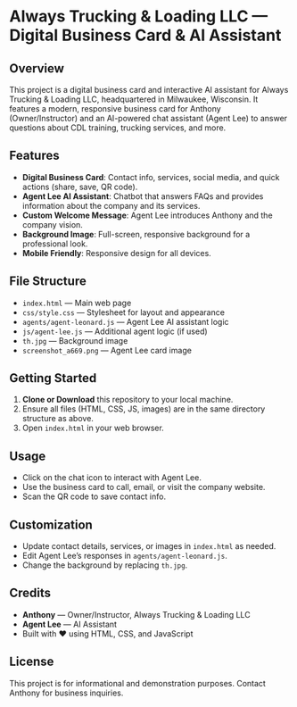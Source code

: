 # Always Trucking & Loading LLC — Digital Business Card & AI Assistant

## Overview
This project is a digital business card and interactive AI assistant for Always Trucking & Loading LLC, headquartered in Milwaukee, Wisconsin. It features a modern, responsive business card for Anthony (Owner/Instructor) and an AI-powered chat assistant (Agent Lee) to answer questions about CDL training, trucking services, and more.

## Features
- **Digital Business Card**: Contact info, services, social media, and quick actions (share, save, QR code).
- **Agent Lee AI Assistant**: Chatbot that answers FAQs and provides information about the company and its services.
- **Custom Welcome Message**: Agent Lee introduces Anthony and the company vision.
- **Background Image**: Full-screen, responsive background for a professional look.
- **Mobile Friendly**: Responsive design for all devices.

## File Structure
- `index.html` — Main web page
- `css/style.css` — Stylesheet for layout and appearance
- `agents/agent-leonard.js` — Agent Lee AI assistant logic
- `js/agent-lee.js` — Additional agent logic (if used)
- `th.jpg` — Background image
- `screenshot_a669.png` — Agent Lee card image

## Getting Started
1. **Clone or Download** this repository to your local machine.
2. Ensure all files (HTML, CSS, JS, images) are in the same directory structure as above.
3. Open `index.html` in your web browser.

## Usage
- Click on the chat icon to interact with Agent Lee.
- Use the business card to call, email, or visit the company website.
- Scan the QR code to save contact info.

## Customization
- Update contact details, services, or images in `index.html` as needed.
- Edit Agent Lee’s responses in `agents/agent-leonard.js`.
- Change the background by replacing `th.jpg`.

## Credits
- **Anthony** — Owner/Instructor, Always Trucking & Loading LLC
- **Agent Lee** — AI Assistant
- Built with ❤️ using HTML, CSS, and JavaScript

## License
This project is for informational and demonstration purposes. Contact Anthony for business inquiries.
